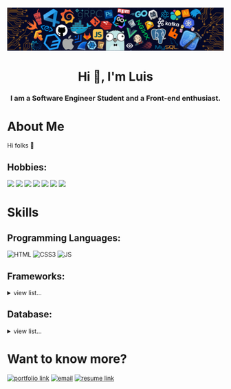 ![Github Banner](https://github.com/Jaydeep-Yadav/Jaydeep-Yadav/blob/main/banner.png)

<h1 align="center">Hi 👋, I'm Luis</h1>
<h3 align="center">I am a Software Engineer Student and a Front-end enthusiast.</h3>


# About Me
Hi folks :wave: 

<!--
I'm Luis Mendez, a Full Stack Developer in MERN (MongoDB-Express.js-Angular-Node.js) and MERN(MongoDB-Express.js-React.js-Node.js) Stack, an App Developer and a part-time Musician.

I'm a Computer Science Engineer. I did my Bachelor's in Computer Science & Engineering from SRM Institute of Science and Technology, Chennai. I love to learn about how things work and try new tools and technologies. I love to share time with developer communities and events.-->

## Hobbies:
<img src="https://img.shields.io/badge/Steam-000000?style=for-the-badge&logo=steam&logoColor=white"/> <img src="https://img.shields.io/badge/Discord-7289DA?style=for-the-badge&logo=discord&logoColor=white"/> <img src="https://img.shields.io/badge/Spotify-1ED760?&style=for-the-badge&logo=spotify&logoColor=white"/> <img src="https://img.shields.io/badge/Twitch-9146FF?style=for-the-badge&logo=twitch&logoColor=white"/> <img src= "https://img.shields.io/badge/Netflix-E50914?style=for-the-badge&logo=netflix&logoColor=white"/> <img src= "https://img.shields.io/badge/Udemy-EC5252?style=for-the-badge&logo=Udemy&logoColor=white"/> <img src= "https://img.shields.io/badge/Adobe%20Photoshop-31A8FF?style=for-the-badge&logo=Adobe%20Photoshop&logoColor=black"/> 



# Skills
## Programming Languages:

<img src="https://img.shields.io/badge/HTML5-E34F26?style=for-the-badge&logo=html5&logoColor=white" alt="HTML" /> <img src="https://img.shields.io/badge/CSS3-1572B6?style=for-the-badge&logo=css3&logoColor=white" alt="CSS3" />  <img src="https://img.shields.io/badge/JavaScript-323330?style=for-the-badge&logo=javascript&logoColor=F7DF1E" alt="JS" /> 


## Frameworks:

<details>
    <summary>view list...</summary>
    <ul>
        <li>React</li>
        <li>React Native</li>
        <li>Node.js</li>
    </ul>
</details>

## Database:

<details>
    <summary>view list...</summary>
    <ul>
        <li>MongoDB</li>
        <li>MySQL</li>
    </ul>
</details>

# Want to know more?

[<img alt="portfolio link" src="https://img.shields.io/badge/My%20Portfolio-https%3A%2F%2Flinkportafolio-brightgreen" />](https://google.com) 
[<img alt="email" src="https://img.shields.io/badge/Email%20me- luismzm.develop@gmail.com-orange" />](mailto:luismzm.develop@gmail.com) 
[<img alt="resume link" src="https://img.shields.io/badge/My%20CV-Resume-blue" />](https:/google.com)

